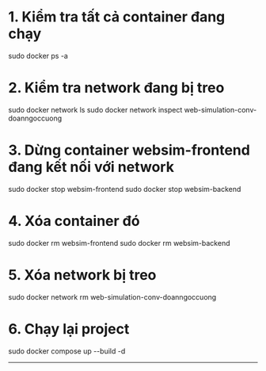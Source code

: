 # 1. Kiểm tra tất cả container đang chạy
sudo docker ps -a

# 2. Kiểm tra network đang bị treo
sudo docker network ls
sudo docker network inspect web-simulation-conv-doanngoccuong

# 3. Dừng container websim-frontend đang kết nối với network
sudo docker stop websim-frontend
sudo docker stop websim-backend
# 4. Xóa container đó
sudo docker rm websim-frontend
sudo docker rm websim-backend

# 5. Xóa network bị treo
sudo docker network rm web-simulation-conv-doanngoccuong

# 6. Chạy lại project
sudo docker compose up --build -d

---